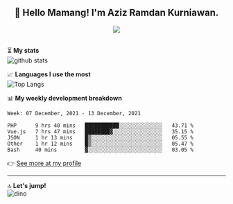 <h2 align="center">👋 Hello Mamang! I'm Aziz Ramdan Kurniawan.</h2>  
<p align="center">
  <img src="https://komarev.com/ghpvc/?username=azizramdan"> <br><br>
</p>
    
⏳ **My stats**  
![github stats](https://github-readme-stats.vercel.app/api?username=azizramdan&show_icons=true&count_private=true&title_color=000&hide_border=true&hide_title=true)  

📈 **Languages I use the most**  
![Top Langs](https://github-readme-stats.vercel.app/api/top-langs/?username=azizramdan&layout=compact&langs_count=6&hide=tsql&hide_border=true&hide_title=true&exclude_repo=Futsal-Go,Futsal-Go-Admin,Sistem-Informasi-Sensus-Harian-Rawat-Inap)  

📊 **My weekly development breakdown**
<!--START_SECTION:waka-->
```text
Week: 07 December, 2021 - 13 December, 2021

PHP      9 hrs 40 mins   ███████████░░░░░░░░░░░░░░   43.71 % 
Vue.js   7 hrs 47 mins   ████████▓░░░░░░░░░░░░░░░░   35.15 % 
JSON     1 hr 13 mins    █▒░░░░░░░░░░░░░░░░░░░░░░░   05.55 % 
Other    1 hr 12 mins    █▒░░░░░░░░░░░░░░░░░░░░░░░   05.47 % 
Bash     40 mins         ▓░░░░░░░░░░░░░░░░░░░░░░░░   03.05 % 
```
<!--END_SECTION:waka-->
👉 [See more at my profile](https://wakatime.com/@azizramdan)
***
🔝 **Let's jump!**  
![dino](https://raw.githubusercontent.com/azizramdan/azizramdan/master/dino.gif)  
